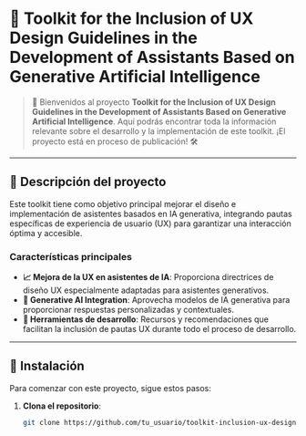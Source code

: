 # 📌 Toolkit for the Inclusion of UX Design Guidelines in the Development of Assistants Based on Generative Artificial Intelligence

> 🚀 Bienvenidos al proyecto **Toolkit for the Inclusion of UX Design Guidelines in the Development of Assistants Based on Generative Artificial Intelligence**. Aquí podrás encontrar toda la información relevante sobre el desarrollo y la implementación de este toolkit. ¡El proyecto está en proceso de publicación! 🛠️

---

## 📖 Descripción del proyecto

Este toolkit tiene como objetivo principal mejorar el diseño e implementación de asistentes basados en IA generativa, integrando pautas específicas de experiencia de usuario (UX) para garantizar una interacción óptima y accesible. 

### Características principales
- **📈 Mejora de la UX en asistentes de IA**: Proporciona directrices de diseño UX especialmente adaptadas para asistentes generativos.
- **🧠 Generative AI Integration**: Aprovecha modelos de IA generativa para proporcionar respuestas personalizadas y contextuales.
- **🔧 Herramientas de desarrollo**: Recursos y recomendaciones que facilitan la inclusión de pautas UX durante todo el proceso de desarrollo.

---

## 🚀 Instalación

Para comenzar con este proyecto, sigue estos pasos:

1. **Clona el repositorio**:
   ```bash
   git clone https://github.com/tu_usuario/toolkit-inclusion-ux-design-ai.git
